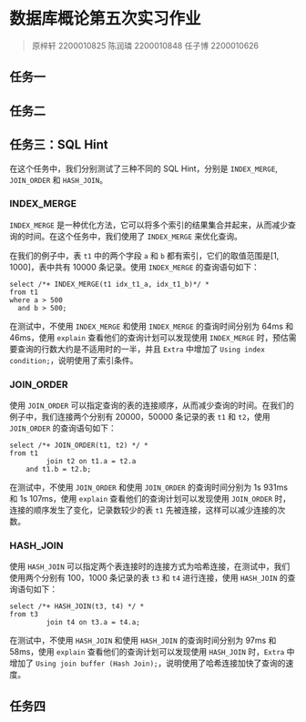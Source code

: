 # 数据库概论第五次实习作业

> 原梓轩 2200010825
> 陈润璘 2200010848
> 任子博 2200010626

## 任务一

## 任务二

## 任务三：SQL Hint

在这个任务中，我们分别测试了三种不同的 SQL Hint，分别是 `INDEX_MERGE`, `JOIN_ORDER` 和 `HASH_JOIN`。

### INDEX_MERGE

`INDEX_MERGE` 是一种优化方法，它可以将多个索引的结果集合并起来，从而减少查询的时间。在这个任务中，我们使用了 `INDEX_MERGE` 来优化查询。

在我们的例子中，表 `t1` 中的两个字段 `a` 和 `b` 都有索引，它们的取值范围是[1, 1000]，表中共有 10000 条记录。使用 `INDEX_MERGE` 的查询语句如下：

```mysql
select /*+ INDEX_MERGE(t1 idx_t1_a, idx_t1_b)*/ *
from t1
where a > 500
  and b > 500;
```

在测试中，不使用 `INDEX_MERGE` 和使用 `INDEX_MERGE` 的查询时间分别为 64ms 和 46ms，使用 `explain` 查看他们的查询计划可以发现使用 `INDEX_MERGE` 时，预估需要查询的行数大约是不适用时的一半，并且 `Extra` 中增加了 `Using index condition;`，说明使用了索引条件。

### JOIN_ORDER

使用 `JOIN_ORDER` 可以指定查询的表的连接顺序，从而减少查询的时间。在我们的例子中，我们连接两个分别有 20000，50000 条记录的表 `t1` 和 `t2`，使用 `JOIN_ORDER` 的查询语句如下：

```mysql
select /*+ JOIN_ORDER(t1, t2) */ *
from t1
         join t2 on t1.a = t2.a
    and t1.b = t2.b;
```

在测试中，不使用 `JOIN_ORDER` 和使用 `JOIN_ORDER` 的查询时间分别为 1s 931ms 和 1s 107ms，使用 `explain` 查看他们的查询计划可以发现使用 `JOIN_ORDER` 时，连接的顺序发生了变化，记录数较少的表 `t1` 先被连接，这样可以减少连接的次数。

### HASH_JOIN

使用 `HASH_JOIN` 可以指定两个表连接时的连接方式为哈希连接，在测试中，我们使用两个分别有 100，1000 条记录的表 `t3` 和 `t4` 进行连接，使用 `HASH_JOIN` 的查询语句如下：

```mysql
select /*+ HASH_JOIN(t3, t4) */ *
from t3
         join t4 on t3.a = t4.a;
```

在测试中，不使用 `HASH_JOIN` 和使用 `HASH_JOIN` 的查询时间分别为 97ms 和 58ms，使用 `explain` 查看他们的查询计划可以发现使用 `HASH_JOIN` 时，`Extra` 中增加了 `Using join buffer (Hash Join);`，说明使用了哈希连接加快了查询的速度。

## 任务四